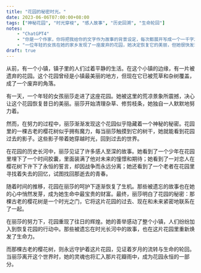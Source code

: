 ```yaml
---
title: "花园的秘密时光。"
date: 2023-06-06T07:00:00+08:00
tags: ["神秘花园", "时光穿梭", "感人故事", "历史回溯", "生命轮回"]
notes:
    - "ChatGPT4"
    - "你是一个作家，你将把我给你的文字作为故事的背景设定，每次都展开写成一个一千字左右的脑洞故事，并给每个故事一个诗意的标题。故事的充满天马行空的想象力，描写细腻，结局精彩让人思考。"
    - "一位年轻的女孩在她的家乡发现了一座废弃的花园，她决定恢复它的美丽，但她很快发现这个花园有着自己的秘密和过去。请讲述一个交织着岁月和历史的感人故事。"
draft: true
---
```


从前，有一个小镇，镇子里的人们过着平静的生活。在这个小镇的边缘，有一片被遗弃的花园。这个花园曾经是小镇最美丽的地方，但现在它已被荒草和杂树覆盖，成了一个废弃的角落。

有一天，一个年轻的女孩丽莎走进了这座花园。她被这里的荒凉景象所震撼，决心让这个花园恢复昔日的美丽。丽莎开始清理杂草、修剪枝条，她独自一人默默地努力着。

然而，在努力的过程中，丽莎渐渐发现这个花园似乎隐藏着一个神秘的秘密。花园里的一棵古老的樱花树似乎拥有魔力，每当丽莎触摸到它的树干，她就能看到花园过去的影子。这些影子带着她穿越时光，回到过去的世界。

在花园的历史长河中，丽莎见证了许多感人至深的故事。她看到了一个少年在花园里埋下了一个时间胶囊，里面装满了他对未来的憧憬和期待；她看到了一对恋人在樱花树下许下了永恒的誓言，却因战争而永远分离；她还看到了一个老者在花园里寻找着失去的回忆，试图找回那逝去的青春。

随着时间的推移，花园在丽莎的呵护下逐渐恢复了生机。那些被遗忘的故事也在她的心中悄然发芽，成为她生命中最宝贵的财富。最终，丽莎明白了花园的秘密：那棵古老的樱花树是一个时光之门，它将这片花园的过去、现在和未来紧密地联系在了一起。

在丽莎的努力下，花园重现了往日的辉煌。她的善举感动了整个小镇，人们纷纷加入到恢复花园的行动中。那些被遗忘在时光长河中的故事，也在这片花园里重新焕发了生命力。

而那棵古老的樱花树，则永远守护着这片花园，见证着岁月的流转与生命的轮回。当丽莎离开这个世界时，她的灵魂也将汇入那片花瓣雨中，成为花园永恒的一部分。


